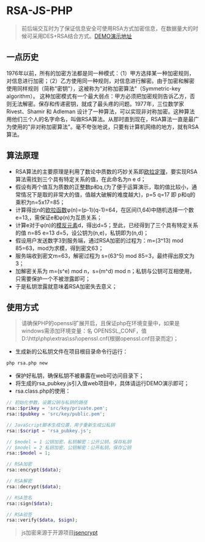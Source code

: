 # RSA-JS-PHP
> 前后端交互时为了保证信息安全可使用RSA方式加密信息，在数据量大的时候可采用DES+RSA结合方式。[DEMO演示地址](https://api.wm07.cn/test/rsa-js-php/rsa.html)
## 一点历史
1976年以前，所有的加密方法都是同一种模式：（1）甲方选择某一种加密规则，对信息进行加密；（2）乙方使用同一种规则，对信息进行解密。由于加密和解密使用同样规则（简称"密钥"），这被称为"对称加密算法"（Symmetric-key algorithm）。
这种加密模式有一个最大弱点：甲方必须把加密规则告诉乙方，否则无法解密。保存和传递密钥，就成了最头疼的问题。1977年，三位数学家Rivest、Shamir 和 Adleman 设计了一种算法，可以实现非对称加密。这种算法用他们三个人的名字命名，叫做RSA算法。从那时直到现在，RSA算法一直是最广为使用的"非对称加密算法"。毫不夸张地说，只要有计算机网络的地方，就有RSA算法。
## 算法原理
- RSA算法的主要原理是利用了数论中质数的巧妙关系即[欧拉定理](https://baike.baidu.com/item/%E6%AC%A7%E6%8B%89%E5%AE%9A%E7%90%86/891345?fr=aladdin)，要实现RSA算法需找到三个具有特定关系的值，在此命名为n e d；
- 假设有两个值互为质数的正整数p和q,(为了便于运算演示，取的值比较小，通常情况下是取的非常大的值，值越大破解的难度越大)，p=5 q=17 即 p和q的乘积为n=5x17=85； 
- 计算得出n的[欧拉函数](https://baike.baidu.com/item/%E6%AC%A7%E6%8B%89%E5%87%BD%E6%95%B0/1944850?fr=aladdin)φ(n)=(p-1)(q-1)=64，在区间(1,64)中随机选择一个数e=13,，需保证e和φ(n)为互质关系；
- 计算e对于φ(n)的[模反元素](https://baike.baidu.com/item/%E6%A8%A1%E5%8F%8D%E5%85%83%E7%B4%A0/20417595?fr=aladdin)d，得出d=5；至此，已经得到了三个具有特定关系的值 n=85 e=13 d=5，设公钥为(n,e)，私钥即为(n,d)；
- 假设用户发送数字3到服务端，通过RSA加密的过程为：m=(3^13) mod 85=63，mod为求模，得到密文63；
- 服务端收到密文m=63，解密过程为 s=(63^5) mod 85=3，最终得出原文为3；
- 加解密关系为 m=(s^e) mod n，s=(m^d) mod n；私钥与公钥可互相使用，只需要保护一个不被泄露即可；
- 于是私钥泄露就意味着RSA加密失去意义；
## 使用方式
> 请确保PHP的openssl扩展开启，且保证php在环境变量中，如果是windows需添加环境变量：名 OPENSSL_CONF，值 D:\http\php\extras\ssl\openssl.cnf(根据openssl.cnf目录而定)；
- 生成新的公私钥文件在项目根目录命令行运行：
```bash
php rsa.php new
```
- 保护好私钥，确保私钥不被暴露在web可访问目录下；
- 将生成的rsa_pubkey.js引入值web项目中，具体请运行DEMO演示即可；
- rsa.class.php的使用：
```php
// 初始化参数，设置公钥与私钥的路径
rsa::$prikey = 'src/key/private.pem';
rsa::$pubkey = 'src/key/public.pem';

// JavaScript脚本生成位置，用于重新生成公私钥
rsa::$script = 'rsa_pubkey.js';

// $model = 1 公钥加密，私钥解密：公开公钥，保存私钥
// $model = 2 私钥加密，公钥解密：公开私钥，保存公钥
rsa::$model = 1;

// RSA加密
rsa::encrypt($data);

// RSA解密
rsa::decrypt($data);

// RSA签名
rsa::sign($data);

// RSA验签
rsa::verify($data, $sign);
```
>js加密来源于开源项目[jsencrypt](https://github.com/travist/jsencrypt)